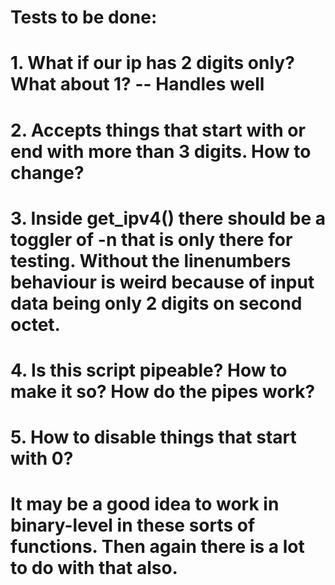 
# Tests to be done:
# 1. What if our ip has 2 digits only? What about 1? -- Handles well
# 2. Accepts things that start with or end with more than 3 digits. How to change?
# 3. Inside get_ipv4() there should be a toggler of -n that is only there for testing. Without the linenumbers behaviour is weird because of input data being only 2 digits on second octet.
# 4. Is this script pipeable? How to make it so? How do the pipes work?
# 5. How to disable things that start with 0?
# It may be a good idea to work in binary-level in these sorts of functions. Then again there is a lot to do with that also.

